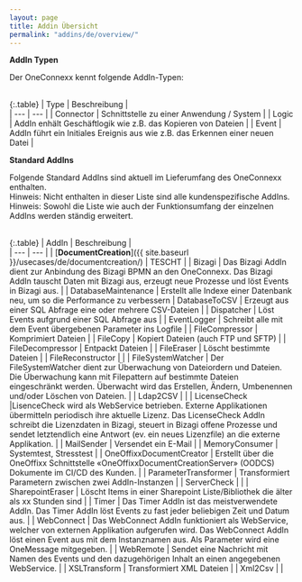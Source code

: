 ```yaml
---
layout: page
title: Addin Übersicht
permalink: "addins/de/overview/"
---
```


__AddIn Typen__

Der OneConnexx kennt folgende AddIn-Typen:<br />
<br />


{:.table}
| Type | Beschreibung |                      
| --- | --- |
| Connector | Schnittstelle zu einer Anwendung / System |
| Logic | AddIn enhält Geschäftlogik wie z.B. das Kopieren von Dateien |
| Event | AddIn führt ein Initiales Ereignis aus wie z.B. das Erkennen einer neuen Datei |
    
__Standard AddIns__

Folgende Standard AddIns sind aktuell im Lieferumfang des OneConnexx enthalten.<br /> 
Hinweis: Nicht enthalten in dieser Liste sind alle kundenspezifische AddIns.<br />
Hinweis: Sowohl die Liste wie auch der Funktionsumfang der einzelnen AddIns werden ständig erweitert.<br />
<br />


{:.table}
| AddIn | Beschreibung |                      
| --- | --- |
| [__DocumentCreation__]({{ site.baseurl }}/usecases/de/documentcreation/) | TESCHT |
| Bizagi | Das Bizagi AddIn dient zur Anbindung des Bizagi BPMN an den OneConnexx. Das Bizagi AddIn tauscht Daten mit Bizagi aus, erzeugt neue Prozesse und löst Events in Bizagi aus. |
| DatabaseMaintenance | Erstellt alle Indexe einer Datenbank neu, um so die Performance zu verbessern
| DatabaseToCSV | Erzeugt aus einer SQL Abfrage eine oder mehrere CSV-Dateien |
| Dispatcher | Löst Events aufgrund einer SQL Abfrage aus |
| EventLogger | Schreibt alle mit dem Event übergebenen Parameter ins Logfile |
| FileCompressor | Komprimiert Dateien |
| FileCopy | Kopiert Dateien (auch FTP und SFTP) |
| FileDecompressor | Entpackt Dateien |
| FileEraser | Löscht bestimmte Dateien |
| FileReconstructor |  |
| FileSystemWatcher | Der FileSystemWatcher dient zur Überwachung von Dateiordern und Dateien. Die Überwachung kann mit Filepattern auf bestimmte Dateien eingeschränkt werden. Überwacht wird das Erstellen, Ändern, Umbenennen und/oder Löschen von Dateien. |
| Ldap2CSV | |
| LicenseCheck |LisenceCheck wird als WebService betrieben. Externe Applikationen übermitteln periodisch ihre aktuelle Lizenz. Das LicenseCheck AddIn schreibt die Lizenzdaten in Bizagi, steuert in Bizagi offene Prozesse und sendet letztendlich eine Antwort (ev. ein neues Lizenzfile) an die externe Applikation. |
| MailSender | Versendet ein E-Mail |
| MemoryConsumer | Systemtest, Stresstest |
| OneOffixxDocumentCreator | Erstellt über die OneOffixx Schnittstelle «OneOffixxDocumentCreationServer» (OODCS) Dokumente im CI/CD des Kunden. |
| ParameterTransformer | Transformiert Parametern zwischen zwei AddIn-Instanzen |
| ServerCheck | |
| SharepointEraser | Löscht Items in einer Sharepoint Liste/Bibliothek die älter als xx Stunden sind |
| Timer | Das Timer AddIn ist das meistverwendete AddIn. Das Timer AddIn löst Events zu fast jeder beliebigen Zeit und Datum aus. |
| WebConnect | Das WebConnect AddIn funktioniert als WebService, welcher von externen Applikation aufgerufen wird. Das WebConnect AddIn löst einen Event aus mit dem Instanznamen aus. Als Parameter wird eine OneMessage mitgegeben. |
| WebRemote | Sendet eine Nachricht mit Namen des Events und den dazugehörigen Inhalt an einen angegebenen WebService. |
| XSLTransform | Transformiert XML Dateien |
| Xml2Csv | |


